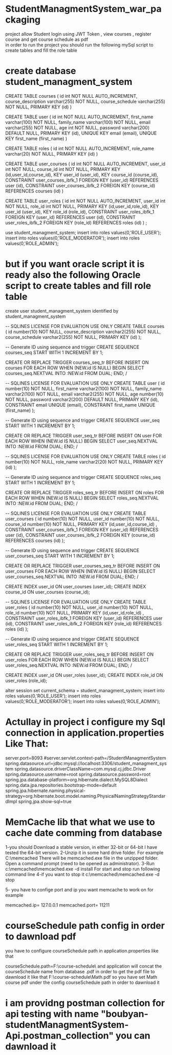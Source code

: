 # StudentManagmentSystem_war_packaging
project allow Student login using JWT Token , view courses , register course and get course schedule as pdf  
in order to run the project you should run the following mySql script to create tables and fill the role table  


# create database student_managment_system

CREATE TABLE courses (
  id int NOT NULL AUTO_INCREMENT,
  course_description varchar(255) NOT NULL,
  course_schedule varchar(255) NOT NULL,
  PRIMARY KEY (id)
) 

CREATE TABLE user (
  id int NOT NULL AUTO_INCREMENT,
  first_name varchar(100) NOT NULL,
  family_name varchar(100) NOT NULL,
  email varchar(255) NOT NULL,
  age int NOT NULL,
  password varchar(200) DEFAULT NULL,
  PRIMARY KEY (id),
  UNIQUE KEY email (email),
  UNIQUE KEY first_name (first_name)
) 

CREATE TABLE roles (
  id int NOT NULL AUTO_INCREMENT,
  role_name varchar(20) NOT NULL,
  PRIMARY KEY (id)
) 

CREATE TABLE user_courses (
  id int NOT NULL AUTO_INCREMENT,
  user_id int NOT NULL,
  course_id int NOT NULL,
  PRIMARY KEY (id,user_id,course_id),
  KEY user_id (user_id),
  KEY course_id (course_id),
  CONSTRAINT user_courses_ibfk_1 FOREIGN KEY (user_id) REFERENCES user (id),
  CONSTRAINT user_courses_ibfk_2 FOREIGN KEY (course_id) REFERENCES courses (id)
) 

CREATE TABLE user_roles (
  id int NOT NULL AUTO_INCREMENT,
  user_id int NOT NULL,
  role_id int NOT NULL,
  PRIMARY KEY (id,user_id,role_id),
  KEY user_id (user_id),
  KEY role_id (role_id),
  CONSTRAINT user_roles_ibfk_1 FOREIGN KEY (user_id) REFERENCES user (id),
  CONSTRAINT user_roles_ibfk_2 FOREIGN KEY (role_id) REFERENCES roles (id)
) ;

use student_managment_system;
insert into roles values(0,'ROLE_USER');
insert into roles values(0,'ROLE_MODERATOR');
insert into roles values(0,'ROLE_ADMIN');


# but if you want oracle script it is ready also  the following Oracle script to create tables and fill role table 



create user student_managment_system identified by student_managment_system

-- SQLINES LICENSE FOR EVALUATION USE ONLY
CREATE TABLE courses (
  id number(10) NOT NULL,
  course_description varchar2(255) NOT NULL,
  course_schedule varchar2(255) NOT NULL,
  PRIMARY KEY (id)
);

-- Generate ID using sequence and trigger
CREATE SEQUENCE courses_seq START WITH 1 INCREMENT BY 1;

CREATE OR REPLACE TRIGGER courses_seq_tr
 BEFORE INSERT ON courses FOR EACH ROW
 WHEN (NEW.id IS NULL)
BEGIN
 SELECT courses_seq.NEXTVAL INTO :NEW.id FROM DUAL;
END;
/ 

-- SQLINES LICENSE FOR EVALUATION USE ONLY
CREATE TABLE user (
  id number(10) NOT NULL,
  first_name varchar2(100) NOT NULL,
  family_name varchar2(100) NOT NULL,
  email varchar2(255) NOT NULL,
  age number(10) NOT NULL,
  password varchar2(200) DEFAULT NULL,
  PRIMARY KEY (id),
  CONSTRAINT email UNIQUE (email),
  CONSTRAINT first_name UNIQUE (first_name)
);

-- Generate ID using sequence and trigger
CREATE SEQUENCE user_seq START WITH 1 INCREMENT BY 1;

CREATE OR REPLACE TRIGGER user_seq_tr
 BEFORE INSERT ON user FOR EACH ROW
 WHEN (NEW.id IS NULL)
BEGIN
 SELECT user_seq.NEXTVAL INTO :NEW.id FROM DUAL;
END;
/ 

-- SQLINES LICENSE FOR EVALUATION USE ONLY
CREATE TABLE roles (
  id number(10) NOT NULL,
  role_name varchar2(20) NOT NULL,
  PRIMARY KEY (id)
);

-- Generate ID using sequence and trigger
CREATE SEQUENCE roles_seq START WITH 1 INCREMENT BY 1;

CREATE OR REPLACE TRIGGER roles_seq_tr
 BEFORE INSERT ON roles FOR EACH ROW
 WHEN (NEW.id IS NULL)
BEGIN
 SELECT roles_seq.NEXTVAL INTO :NEW.id FROM DUAL;
END;
/ 

-- SQLINES LICENSE FOR EVALUATION USE ONLY
CREATE TABLE user_courses (
  id number(10) NOT NULL,
  user_id number(10) NOT NULL,
  course_id number(10) NOT NULL,
  PRIMARY KEY (id,user_id,course_id)
 ,
  CONSTRAINT user_courses_ibfk_1 FOREIGN KEY (user_id) REFERENCES user (id),
  CONSTRAINT user_courses_ibfk_2 FOREIGN KEY (course_id) REFERENCES courses (id)
);

-- Generate ID using sequence and trigger
CREATE SEQUENCE user_courses_seq START WITH 1 INCREMENT BY 1;

CREATE OR REPLACE TRIGGER user_courses_seq_tr
 BEFORE INSERT ON user_courses FOR EACH ROW
 WHEN (NEW.id IS NULL)
BEGIN
 SELECT user_courses_seq.NEXTVAL INTO :NEW.id FROM DUAL;
END;
/

CREATE INDEX user_id ON user_courses (user_id);
CREATE INDEX course_id ON user_courses (course_id); 

-- SQLINES LICENSE FOR EVALUATION USE ONLY
CREATE TABLE user_roles (
  id number(10) NOT NULL,
  user_id number(10) NOT NULL,
  role_id number(10) NOT NULL,
  PRIMARY KEY (id,user_id,role_id)
 ,
  CONSTRAINT user_roles_ibfk_1 FOREIGN KEY (user_id) REFERENCES user (id),
  CONSTRAINT user_roles_ibfk_2 FOREIGN KEY (role_id) REFERENCES roles (id)
);

-- Generate ID using sequence and trigger
CREATE SEQUENCE user_roles_seq START WITH 1 INCREMENT BY 1;

CREATE OR REPLACE TRIGGER user_roles_seq_tr
 BEFORE INSERT ON user_roles FOR EACH ROW
 WHEN (NEW.id IS NULL)
BEGIN
 SELECT user_roles_seq.NEXTVAL INTO :NEW.id FROM DUAL;
END;
/

CREATE INDEX user_id ON user_roles (user_id);
CREATE INDEX role_id ON user_roles (role_id); 

alter session set current_schema = student_managment_system;
insert into roles values(0,'ROLE_USER');
insert into roles values(0,'ROLE_MODERATOR');
insert into roles values(0,'ROLE_ADMIN');

# Actullay in project i configure my Sql connection in application.properties Like That:


server.port=8093
#server.servlet.context-path=/StudentManagmentSystem
spring.datasource.url=jdbc:mysql://localhost:3306/student_managment_system
spring.datasource.driverClassName=com.mysql.cj.jdbc.Driver
spring.datasource.username=root
spring.datasource.password=root
spring.jpa.database-platform=org.hibernate.dialect.MySQL8Dialect
spring.data.jpa.repositories.bootstrap-mode=default
spring.jpa.hibernate.naming.physical-strategy=org.hibernate.boot.model.naming.PhysicalNamingStrategyStandardImpl
spring.jpa.show-sql=true

# MemCache lib that what we use to cache date  comming from database 
1-you should Download a stable version, in either 32-bit or 64-bit I have tested the 64-bit version.
2-Unzip it in some hard drive folder. For example C:\memcached
There will be memcached.exe file in the unzipped folder.
Open a command prompt (need to be opened as administrator).
3-Run c:\memcached\memcached.exe -d install
For start and stop run following command line
4-if you want to stop it 
c:\memcached\memcached.exe -d stop

5- you have to confige port and ip  you want memcache to work on  for example

memcached.ip= 127.0.0.1
memcached.port= 11211


# courseSchedule path config in order to dawnload pdf 
you have to configure   courseSchedule path in application.properties like that

courseSchedule.path=F:\\course-schedule\\
and application will concat the courseSchedule name from database .pdf in order to get the pdf file to dawnload it  like that
F:\\course-schedule\\Math.pdf
so you have set Math course pdf under the config courseSchedule path  in order to dawnload it


# i am providng postman collection for api testing  with name  "boubyan-studentManagmentSystem-Api.postman_collection" you can dawnload it 





